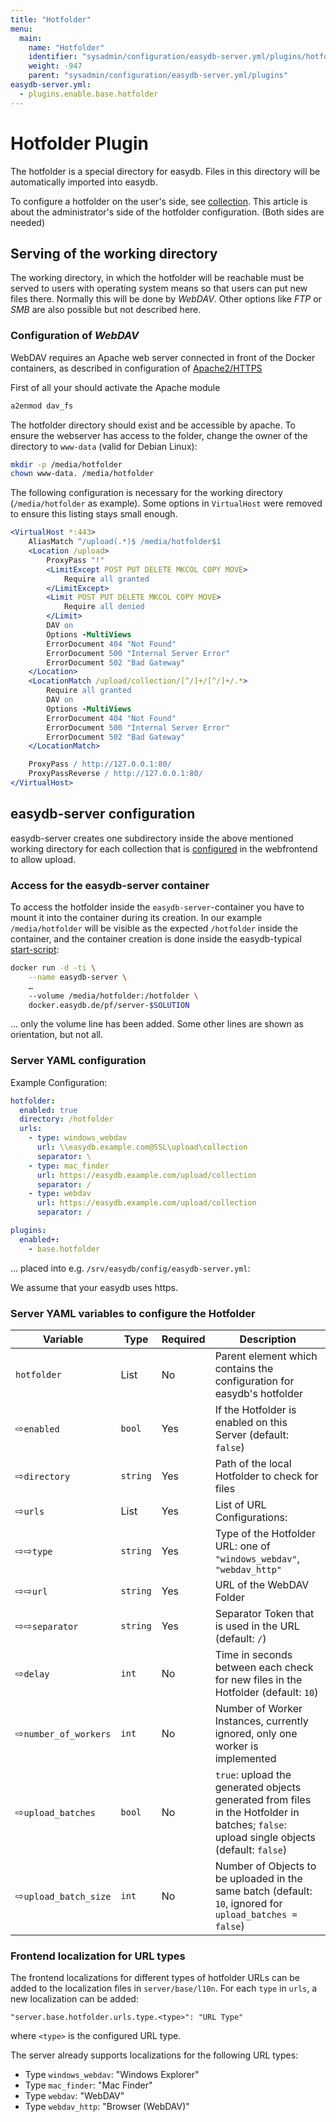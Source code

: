 ```yaml
---
title: "Hotfolder"
menu:
  main:
    name: "Hotfolder"
    identifier: "sysadmin/configuration/easydb-server.yml/plugins/hotfolder"
    weight: -947
    parent: "sysadmin/configuration/easydb-server.yml/plugins"
easydb-server.yml:
  - plugins.enable.base.hotfolder
---
```


# Hotfolder Plugin

The hotfolder is a special directory for easydb. Files in this directory will be automatically imported into easydb.

To configure a hotfolder on the user's side, see [collection](/en/webfrontend/datamanagement/search/quickaccess/collection/#uploading-hotfolder).
This article is about the administrator's side of the hotfolder configuration. (Both sides are needed)

## Serving of the working directory

The working directory, in which the hotfolder will be reachable must be served to users with operating system means so that users can put new files there. Normally this will be done by *WebDAV*. Other options like *FTP* or *SMB* are also possible but not described here.

### Configuration of *WebDAV*

WebDAV requires an Apache web server connected in front of the Docker containers, as described in configuration of [Apache2/HTTPS](/en/sysadmin/configuration/apache2)

First of all your should activate the Apache module
```apache
a2enmod dav_fs
```

The hotfolder directory should exist and be accessible by apache. To ensure the webserver has access to the folder, change the owner of the directory to `www-data` (valid for Debian Linux):
```bash
mkdir -p /media/hotfolder
chown www-data. /media/hotfolder
```

The following configuration is necessary for the working directory (`/media/hotfolder` as example). Some options in `VirtualHost` were removed to ensure this listing stays small enough.

```apache
<VirtualHost *:443>
    AliasMatch ^/upload(.*)$ /media/hotfolder$1
    <Location /upload>
        ProxyPass "!"
        <LimitExcept POST PUT DELETE MKCOL COPY MOVE>
            Require all granted
        </LimitExcept>
        <Limit POST PUT DELETE MKCOL COPY MOVE>
            Require all denied
        </Limit>
        DAV on
        Options -MultiViews
        ErrorDocument 404 "Not Found"
        ErrorDocument 500 "Internal Server Error"
        ErrorDocument 502 "Bad Gateway"
    </Location>
    <LocationMatch /upload/collection/[^/]+/[^/]+/.*>
        Require all granted
        DAV on
        Options -MultiViews
        ErrorDocument 404 "Not Found"
        ErrorDocument 500 "Internal Server Error"
        ErrorDocument 502 "Bad Gateway"
    </LocationMatch>

    ProxyPass / http://127.0.0.1:80/
    ProxyPassReverse / http://127.0.0.1:80/
</VirtualHost>
```

## easydb-server configuration

easydb-server creates one subdirectory inside the above mentioned working directory for each collection that is [configured](/en/webfrontend/datamanagement/search/quickaccess/collection/#uploading-hotfolder) in the webfrontend to allow upload.

### Access for the easydb-server container

To access the hotfolder inside the `easydb-server`-container you have to mount it into the container during its creation. In our example `/media/hotfolder` will be visible as the expected `/hotfolder` inside the container, and the container creation is done inside the easydb-typical [start-script](/en/sysadmin/installation):

```bash
docker run -d -ti \
	--name easydb-server \
	…
	--volume /media/hotfolder:/hotfolder \
	docker.easydb.de/pf/server-$SOLUTION
```

  ... only the volume line has been added. Some other lines are shown as orientation, but not all.

### Server YAML configuration

Example Configuration:

```yaml
hotfolder:
  enabled: true
  directory: /hotfolder
  urls:
    - type: windows_webdav
      url: \\easydb.example.com@SSL\upload\collection
      separator: \
    - type: mac_finder
      url: https://easydb.example.com/upload/collection
      separator: /
    - type: webdav
      url: https://easydb.example.com/upload/collection
      separator: /

plugins:
  enabled+:
    - base.hotfolder
```

  ... placed into e.g. `/srv/easydb/config/easydb-server.yml`:

We assume that your easydb uses https.

### Server YAML variables to configure the Hotfolder

| Variable | Type | Required | Description |
|---|---|---|---|
| `hotfolder` | List | No | Parent element which contains the configuration for easydb's hotfolder |
| &#8680;`enabled` | `bool` | Yes | If the Hotfolder is enabled on this Server (default: `false`) |
| &#8680;`directory` | `string` | Yes | Path of the local Hotfolder to check for files |
| &#8680;`urls` | List | Yes | List of URL Configurations: |
| &#8680;&#8680;`type` | `string` | Yes | Type of the Hotfolder URL: one of `"windows_webdav"`, `"webdav_http"` |
| &#8680;&#8680;`url` | `string` | Yes | URL of the WebDAV Folder |
| &#8680;&#8680;`separator` | `string` | Yes | Separator Token that is used in the URL (default: `/`) |
| &#8680;`delay` | `int` | No | Time in seconds between each check for new files in the Hotfolder (default: `10`) |
| &#8680;`number_of_workers` | `int` | No | Number of Worker Instances, currently ignored, only one worker is implemented |
| &#8680;`upload_batches` | `bool` | No | `true`: upload the generated objects generated from files in the Hotfolder in batches; `false`: upload single objects (default: `false`) |
| &#8680;`upload_batch_size` | `int` | No | Number of Objects to be uploaded in the same batch (default: `10`, ignored for `upload_batches = false`) |

### Frontend localization for URL types

The frontend localizations for different types of hotfolder URLs can be added to the localization files in `server/base/l10n`. For each `type` in `urls`, a new localization can be added:

	"server.base.hotfolder.urls.type.<type>": "URL Type"

where `<type>` is the configured URL type.

The server already supports localizations for the following URL types:

* Type `windows_webdav`: "Windows Explorer"
* Type `mac_finder`: "Mac Finder"
* Type `webdav`: "WebDAV"
* Type `webdav_http`: "Browser (WebDAV)"

